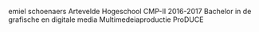 emiel schoenaers
Artevelde Hogeschool
CMP-II
2016-2017
Bachelor in de grafische en digitale media
Multimedeiaproductie
ProDUCE


